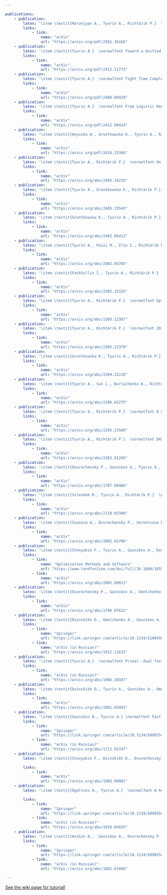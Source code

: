 ```yaml
---

publications:
    - publication:
        latex: '\item \textit{Maranjyan A., Tyurin A., Richtárik P.}  \normalfont Ringmaster ASGD: The First Asynchronous SGD with Optimal Time Complexity // arXiv:2501.16168'
        links:
            - link: 
                name: "arXiv"
                url: "https://arxiv.org/pdf/2501.16168"
    - publication:
        latex: '\item \textit{Tyurin A.}  \normalfont Toward a Unified Theory of Gradient Descent under Generalized Smoothness // arXiv:2412.11773'
        links:
            - link: 
                name: "arXiv"
                url: "https://arxiv.org/pdf/2412.11773"
    - publication:
        latex: '\item \textit{Tyurin A.}  \normalfont Tight Time Complexities in Parallel Stochastic Optimization with Arbitrary Computation Dynamics // In International Conference on Learning Representations. 2025. (ICLR 2025)'
        links:
            - link: 
                name: "arXiv"
                url: "https://arxiv.org/pdf/2408.04929"
    - publication:
        latex: '\item \textit{Tyurin A.}  \normalfont From Logistic Regression to the Perceptron Algorithm: Exploring Gradient Descent with Large Step Sizes // In Association for the Advancement of Artificial Intelligence. 2025. (AAAI 2025)'
        links:
            - link: 
                name: "arXiv"
                url: "https://arxiv.org/pdf/2412.08424"
    - publication:
        latex: '\item \textit{Anyszka W., Gruntkowska K., Tyurin A., Richtárik P.}  \normalfont Tighter Performance Theory of FedExProx // arXiv:2410.15368'
        links:
            - link: 
                name: "arXiv"
                url: "https://arxiv.org/pdf/2410.15368"
    - publication:
        latex: '\item \textit{Tyurin A., Richtárik P.}  \normalfont On the Optimal Time Complexities in Decentralized Stochastic Asynchronous Optimization // In Advances in Neural Information Processing Systems 37 (NeurIPS 2024)'
        links:
            - link: 
                name: "arXiv"
                url: "https://arxiv.org/abs/2405.16218"
    - publication:
        latex: '\item \textit{Tyurin A., Gruntkowska K., Richtárik P.}  \normalfont Freya PAGE: First Optimal Time Complexity for Large-Scale Nonconvex Finite-Sum Optimization with Heterogeneous Asynchronous Computations // In Advances in Neural Information Processing Systems 37 (NeurIPS 2024)'
        links:
            - link: 
                name: "arXiv"
                url: "https://arxiv.org/abs/2405.15545"
    - publication:
        latex: '\item \textit{Gruntkowska K., Tyurin A., Richtárik P.}  \normalfont Improving the Worst-Case Bidirectional Communication Complexity for Nonconvex Distributed Optimization under Function Similarity // In Advances in Neural Information Processing Systems 37 (NeurIPS 2024)'
        links:
            - link: 
                name: "arXiv"
                url: "https://arxiv.org/abs/2402.06412"
    - publication:
        latex: '\item \textit{Tyurin A., Pozzi M., Ilin I., Richtárik P.}  \normalfont Shadowheart SGD: Distributed Asynchronous SGD with Optimal Time Complexity Under Arbitrary Computation and Communication Heterogeneity // In Advances in Neural Information Processing Systems 37 (NeurIPS 2024)'
        links:
            - link: 
                name: "arXiv"
                url: "https://arxiv.org/abs/2402.04785"
    - publication:
        latex: '\item \textit{Fatkhullin I., Tyurin A., Richtárik P.}  \normalfont Momentum Provably Improves Error Feedback! // In Advances in Neural Information Processing Systems 36 (NeurIPS 2023)'
        links:
            - link: 
                name: "arXiv"
                url: "https://arxiv.org/abs/2305.15155"
    - publication:
        latex: '\item \textit{Tyurin A., Richtárik P.}  \normalfont Optimal Time Complexities of Parallel Stochastic Optimization Methods Under a Fixed Computation Model // In Advances in Neural Information Processing Systems 36 (NeurIPS 2023)'
        links:
            - link: 
                name: "arXiv"
                url: "https://arxiv.org/abs/2305.12387"
    - publication:
        latex: '\item \textit{Tyurin A., Richtárik P.}  \normalfont 2Direction: Theoretically Faster Distributed Training with Bidirectional Communication Compression // In Advances in Neural Information Processing Systems 36 (NeurIPS 2023)'
        links:
            - link: 
                name: "arXiv"
                url: "https://arxiv.org/abs/2305.12379"
    - publication:
        latex: '\item \textit{Gruntkowska K., Tyurin A., Richtárik P.}  \normalfont EF21-P and Friends: Improved Theoretical Communication Complexity for Distributed Optimization with Bidirectional Compression // In International Conference on Machine Learning. 2023. (ICML 2023)'
        links:
            - link: 
                name: "arXiv"
                url: "https://arxiv.org/abs/2209.15218"
    - publication:
        latex: '\item \textit{Tyurin A., Sun L., Burlachenko K., Richtárik P.}  \normalfont Sharper Rates and Flexible Framework for Nonconvex SGD with Client and Data Sampling // Transactions on Machine Learning Research. 2023. (TMLR 2023)'
        links:
            - link: 
                name: "arXiv"
                url: "https://arxiv.org/abs/2206.02275"
    - publication:
        latex: '\item \textit{Tyurin A., Richtárik P.}  \normalfont A Computation and Communication Efficient Method for Distributed Nonconvex Problems in the Partial Participation Setting // In Advances in Neural Information Processing Systems 36 (NeurIPS 2023)'
        links:
            - link: 
                name: "arXiv"
                url: "https://arxiv.org/abs/2205.15580"
    - publication:
        latex: '\item \textit{Tyurin A., Richtárik P.}  \normalfont DASHA: Distributed nonconvex optimization with communication compression, optimal oracle complexity, and no client synchronization // In International Conference on Learning Representations. 2023. (ICLR 2023) (notable-top-\25%)'
        links:
            - link: 
                name: "arXiv"
                url: "https://arxiv.org/abs/2202.01268"
    - publication:
        latex: '\item \textit{Dvurechensky P., Gasnikov A., Tyurin A., Zholobov V.}  \normalfont Unifying Framework for Accelerated Randomized Methods in Convex Optimization // In Foundations of Modern Statistics, 2023'
        links:
            - link: 
                name: "arXiv"
                url: "https://arxiv.org/abs/1707.08486"
    - publication:
        latex: '\item \textit{Szlendak R., Tyurin A., Richtárik P.}  \normalfont Permutation Compressors for Provably Faster Distributed Nonconvex Optimization // In International Conference on Learning Representations. 2022. (ICLR 2022)'
        links:
            - link: 
                name: "arXiv"
                url: "https://arxiv.org/abs/2110.03300"
    - publication:
        latex: '\item \textit{Ivanova A., Dvurechensky P., Vorontsova E., Pasechnyuk D., Gasnikov A., Dvinskikh D., Tyurin A.}  \normalfont Oracle complexity separation in convex optimization // Journal of Optimization Theory and Applications. 2022.'
        links:
            - link: 
                name: "arXiv"
                url: "https://arxiv.org/abs/2002.02706"
    - publication:
        latex: '\item \textit{Stonyakin F., Tyurin A., Gasnikov A., Dvurechensky P., Agafonov A., Dvinskikh D., Alkousa M., Pasechnyuk D., Artamonov S., Piskunova V.}  \normalfont Inexact model: a framework for optimization and variational inequalities // Optimization Methods and Software. 2021. P. 1-47.'
        links:
            - link: 
                name: "Optimization Methods and Software"
                url: "https://www.tandfonline.com/doi/full/10.1080/10556788.2021.1924714"
            - link: 
                name: "arXiv"
                url: "https://arxiv.org/abs/2001.09013"
    - publication:
        latex: '\item \textit{Dvurechensky P., Gasnikov A., Omelchenko A., Tyurin A.}  \normalfont A stable alternative to Sinkhorn’s algorithm for regularized optimal transport // Lecture Notes in Computer Science. 2020. V. 12095. P. 406-423.'
        links:
            - link: 
                name: "arXiv"
                url: "https://arxiv.org/abs/1706.07622"
    - publication:
        latex: '\item \textit{Dvinskikh D., Omelchenko A., Gasnikov A., Tyurin A.} \normalfont Accelerated gradient sliding for minimizing the sum of functions // Doklady Mathematics. 2020. V. 101. N. 3. P. 244-246.'
        links:
            - link: 
                name: "Springer"
                url: "https://link.springer.com/article/10.1134/S1064562420030084"
            - link: 
                name: "arXiv (in Russian)"
                url: "https://arxiv.org/abs/1912.11632"
    - publication:
        latex: '\item \textit{Tyurin A.}  \normalfont Primal--dual fast gradient method with a model // Computer Research and Modeling. 2020. V. 12, N. 2. P. 263--274. (in russian)'
        links:
            - link: 
                name: "arXiv (in Russian)"
                url: "https://arxiv.org/abs/1906.10107"
    - publication:
        latex: '\item \textit{Dvinskikh D., Tyurin A., Gasnikov A., Omelchenko S.} \normalfont Accelerated and nonaccelerated stochastic gradient descent with model conception // Mathematical Notes. 2020. V. 108. N. 4. P. 511--522 (main co-author).'
        links:
            - link: 
                name: "arXiv"
                url: "https://arxiv.org/abs/2001.03443"
    - publication:
        latex: '\item \textit{Gasnikov A., Tyurin A.} \normalfont Fast gradient descent for convex minimization problems with an oracle producing a (delta, L)-model of function at the requested point   // Computational Mathematics and Mathematical Physics. 2019. V. 59. N. 7. P. 1085--1097. (main co-author; alphabetical order).'
        links:
            - link: 
                name: "Springer"
                url: "https://link.springer.com/article/10.1134/S0965542519070078"
            - link: 
                name: "arXiv (in Russian)"
                url: "https://arxiv.org/abs/1711.02747"
    - publication:
        latex: '\item \textit{Stonyakin F., Dvinskikh D., Dvurechensky P., Kroshnin A., Kuznetsova O., Agafonov A., Gasnikov A., Tyurin A., Uribe C., Pasechnyuk D., Artamonov S.} \normalfont Gradient methods for problems with inexact model of the objective // Lecture Notes in Computer Science. 2019. V. 11548. P. 97--114.'

        links:
            - link: 
                name: "arXiv"
                url: "https://arxiv.org/abs/1902.09001"
    - publication:
        latex: '\item \textit{Ogaltsov A., Tyurin A.}  \normalfont A heuristic adaptive fast gradient method in stochastic optimization problems // Computational Mathematics and Mathematical Physics. 2019. V. 60. N. 7. P. 1108--1115 (main co-author, alphabetical order).'

        links:
            - link: 
                name: "Springer"
                url: "https://link.springer.com/article/10.1134/S0965542520070088"
            - link: 
                name: "arXiv (in Russian)"
                url: "https://arxiv.org/abs/1910.04825"
    - publication:
        latex: '\item \textit{Anikin A.,  Gasnikov A., Dvurechensky P., Tyurin A., Chernov A.} \normalfont Dual approaches to the minimization of strongly convex functionals with a simple structure under affine constraints // Computational Mathematics and Mathematical Physics. 2017. V. 57. N. 8. P. 1262--1276.'
        links:
            - link: 
                name: "Springer"
                url: "https://link.springer.com/article/10.1134/S0965542517080048"
            - link: 
                name: "arXiv (in Russian)"
                url: "https://arxiv.org/abs/1602.01686"

---
```



[See the wiki page for tutorial!](https://github.com/hadisinaee/avicenna/wiki)